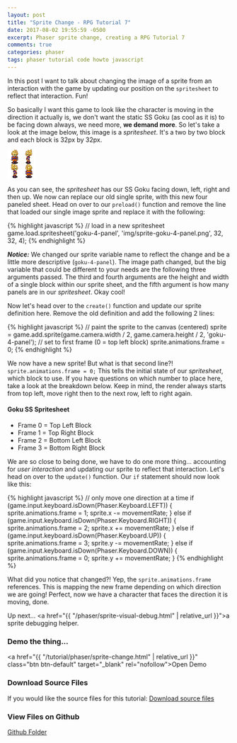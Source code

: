 ```yaml
---
layout: post
title: "Sprite Change - RPG Tutorial 7"
date: 2017-08-02 19:55:59 -0500
excerpt: Phaser sprite change, creating a RPG Tutorial 7
comments: true
categories: phaser
tags: phaser tutorial code howto javascript
---
```


In this post I want to talk about changing the image of a sprite from an interaction with the game by updating our position on the `spritesheet` to reflect that interaction. Fun!

So basically I want this game to look like the character is moving in the direction it actually is, we don't want the static SS Goku (as cool as it is) to be facing down always, we need more, **we demand more**. So let's take a look at the image below, this image is a *spritesheet*. It's a two by two block and each block is 32px by 32px.

<div class="img-wrapper">
  <img class="img" src="/assets/img/phaser/sprite/sprite-goku-4-panel.png" alt="Super Saiyan Goku spritesheet">
</div>

As you can see, the *spritesheet* has our SS Goku facing down, left, right and then up. We now can replace our old single sprite, with this new four paneled sheet. Head on over to our `preload()` function and remove the line that loaded our single image sprite and replace it with the following:

{% highlight javascript %}
// load in a new spritesheet
game.load.spritesheet('goku-4-panel', 'img/sprite-goku-4-panel.png', 32, 32, 4);
{% endhighlight %}

***Notice:*** We changed our sprite variable name to reflect the change and be a little more descriptive (`goku-4-panel`). The image path changed, but the big variable that could be different to your needs are the following three arguments passed. The third and fourth arguments are the height and width of a single block within our sprite sheet, and the fifth argument is how many panels are in our *spritesheet*. Okay cool!

Now let's head over to the `create()` function and update our sprite definition here. Remove the old definition and add the following 2 lines:

{% highlight javascript %}
// paint the sprite to the canvas (centered)
sprite = game.add.sprite(game.camera.width / 2, game.camera.height / 2, 'goku-4-panel');
// set to first frame (0 = top left block)
sprite.animations.frame = 0;
{% endhighlight %}

We now have a new sprite! But what is that second line?! `sprite.animations.frame = 0;` This tells the initial state of our *spritesheet*, which block to use. If you have questions on which number to place here, take a look at the breakdown below. Keep in mind, the render always starts from top left, move right then to the next row, left to right again.

#### Goku SS Spritesheet
* Frame 0 = Top Left Block
* Frame 1 = Top Right Block
* Frame 2 = Bottom Left Block
* Frame 3 = Bottom Right Block

We are so close to being done, we have to do one more thing... accounting for *user interaction* and updating our sprite to reflect that interaction. Let's head on over to the `update()` function. Our `if` statement should now look like this:

{% highlight javascript %}
// only move one direction at a time
if (game.input.keyboard.isDown(Phaser.Keyboard.LEFT)) {
  sprite.animations.frame = 1;
  sprite.x -= movementRate;
} else if (game.input.keyboard.isDown(Phaser.Keyboard.RIGHT)) {
  sprite.animations.frame = 2;
  sprite.x += movementRate;
} else if (game.input.keyboard.isDown(Phaser.Keyboard.UP)) {
  sprite.animations.frame = 3;
  sprite.y -= movementRate;
} else if (game.input.keyboard.isDown(Phaser.Keyboard.DOWN)) {
  sprite.animations.frame = 0;
  sprite.y += movementRate;
}
{% endhighlight %}

What did you notice that changed?! Yep, the `sprite.animations.frame` references. This is mapping the new frame depending on which direction we are going! Perfect, now we have a character that faces the direction it is moving, done.

Up next... <a href="{{ "/phaser/sprite-visual-debug.html" | relative_url }}">a sprite debugging helper</a>.

### Demo the thing...
<a href="{{ "/tutorial/phaser/sprite-change.html" | relative_url }}" class="btn btn-default" target="_blank" rel="nofollow">Open Demo</a>  

### Download Source Files
If you would like the source files for this tutorial: <a href="/assets/downloads/phaser/sprite-change-tutorial_blog.calebnance.com.zip" class="btn btn-default" download>Download source files</a>

### View Files on Github
<a href="https://github.com/calebnance/blog-calebnance_phaser-tutorials/tree/master/7-sprite-change" class="btn btn-default">Github Folder</a>
